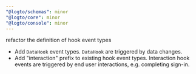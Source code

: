 ```yaml
---
"@logto/schemas": minor
"@logto/core": minor
"@logto/console": minor
---
```


refactor the definition of hook event types

- Add `DataHook` event types. `DataHook` are triggered by data changes.
- Add "interaction" prefix to existing hook event types. Interaction hook events are triggered by end user interactions, e.g. completing sign-in.
